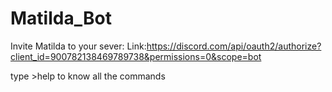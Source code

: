 # Matilda_Bot

Invite Matilda to your sever:
Link:https://discord.com/api/oauth2/authorize?client_id=900782138469789738&permissions=0&scope=bot

type >help to know all the commands
